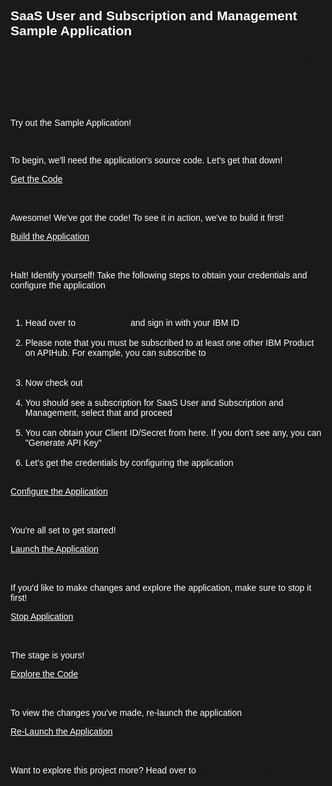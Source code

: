 <html>
<style>
html,div,body{
    background-color:#1a1a1a;
    font-family: 'IBM Plex Sans', sans-serif;
}
.content h2,h3,h4
{
    font-family: 'IBM Plex Sans', sans-serif;
    background-color:#1a1a1a;
}
.content h2,p{
    color:#fff;
    font-family: 'IBM Plex Sans', sans-serif;
}
.content p{
  font-family: 'IBM Plex Sans', sans-serif;  
  font:15px;
  color: #fff;
}
pre{
    background-color:#d9dbde;
    color:#000;
    font-family: 'IBM Plex Sans', sans-serif;
    font:12px;
}
.content h4{
    color:#fff;
}
.content h6{
    font-family: 'IBM Plex Sans', sans-serif;
    background-color:#1a1a1a;
    color:#fff;
}
.content h3{
    font-family: 'IBM Plex Sans', sans-serif;
    color: #2a67f5;
    background-color:#1a1a1a;
}
ul, ol,b{ 
    font-family: 'IBM Plex Sans', sans-serif;
    color: #fff;
}
#ul1{
  font-family: 'IBM Plex Sans', sans-serif;
    color: #fff;
}
.button.is-dark.is-medium {
  font-family: 'IBM Plex Sans', sans-serif;
  background-color: #1a1a1a;
  border-color: white;
  color: #fff;
}
.button.is-dark.is-medium:hover {
  font-family: 'IBM Plex Sans', sans-serif;
  background-color: #2a67f5;
  border-color: white;
  color: #fff;
}
.title.is-3{
  font-family: 'IBM Plex Sans', sans-serif;
  color:#fff;
}
.subtitle.is-4{
    font-family: 'IBM Plex Sans', sans-serif;
    color:#fff;
}
</style>

<body style="font-family: 'IBM Plex Sans', sans-serif;background-color:#1a1a1a;">
<div style="font-family: 'IBM Plex Sans', sans-serif;background-color:#1a1a1a;">

<h2 class="title is-3 ">SaaS User and Subscription and Management Sample Application</h2>

<h3>SaaS User and Subscription and Management APIs can help you perform user management functions for your IBM SaaS subscriptions </h3>

<br>

<p>Try out the Sample Application!</p>

<br>

<p>To begin, we'll need the application's source code. Let's get that down!</p>
<a class="button is-dark is-medium" title="Get the Code" href="didact://?commandId=extension.sendToTerminal&text=SSM%7Cget-code%7CSSM|git%20clone%20-b%20ssm%20https://github.com/IBM/Developer-Playground.git%20${CHE_PROJECTS_ROOT}/sbs-orgaccess/">Get the Code</a><br><br>

<br>

<p>Awesome! We've got the code! To see it in action, we've to build it first!</p>
<a class="button is-dark is-medium" title="Build the Application" href="didact://?commandId=extension.sendToTerminal&text=SSM%7Cbuild-application%7CSSM|cd%20${CHE_PROJECTS_ROOT}/sbs-orgaccess/SSMSampleApp%20%26%26%20npm%20install">Build the Application</a><br><br>

<br>


<p>Halt! Identify yourself! Take the following steps to obtain your credentials and configure the application </p>
<br>
  <ol>
  <li>Head over to <a title= "IBM API Hub" href="https://developer.ibm.com/apis/">IBM API Hub</a> and sign in with your IBM ID</li><br>
  <li>Please note that you must be subscribed to at least one other IBM Product on APIHub. For example, you can subscribe to <a title= "IBMFOC" href="https://developer.ibm.com/apis/catalog/industryresearch--i2r-fss/Introduction">IBM FOC Enterprise Microservices</a></li><br>
  <li>Now check out <a title= "My Subscriptions" href="https://developer.ibm.com/profile/myapis">API Subscriptions</a></li><br>
  <li>You should see a subscription for SaaS User and Subscription and Management, select that and proceed</li><br>
  <li>You can obtain your Client ID/Secret from here. If you don't see any, you can "Generate API Key"</li><br>
  <li>Let's get the credentials by configuring the application </li><br>
</ol>

<a class="button is-dark is-medium" title="Configure the Application" href="didact://?commandId=extension.openFile&text=SSM%7Cconfigure-application%7C/projects/sbs-orgaccess/SSMSampleApp/.env">Configure the Application</a><br><br>
<br>

<p> You're all set to get started! </p>
<a class="button is-dark is-medium" title="Launch the Application" href="didact://?commandId=extension.sendToTerminal&text=SSM%7Claunch-application%7CSSM|cd%20${CHE_PROJECTS_ROOT}/sbs-orgaccess/SSMSampleApp%20%26%26%20npm%20start">Launch the Application</a><br><br>

<br>


<p> If you'd like to make changes and explore the application, make sure to stop it first! </p>
<a class="button is-dark is-medium" title="Stop Application" href="didact://?commandId=vscode.didact.sendNamedTerminalCtrlC&text=SSM" >Stop Application</a><br><br>

<br>


<p> The stage is yours! </p>
<a class="button is-dark is-medium" title="Explore the Code" href="didact://?commandId=extension.openFile&text=SSM%7Cexplore-code%7C/projects/sbs-orgaccess/SSMSampleApp/services/service.js">Explore the Code</a><br><br>
<br>


<p> To view the changes you've made, re-launch the application </p>
<a class="button is-dark is-medium" title="Re-Launch the Application" href="didact://?commandId=extension.sendToTerminal&text=SSM%7Crelaunch-application%7CSSM|cd%20${CHE_PROJECTS_ROOT}/sbs-orgaccess/SSMSampleApp%20%26%26%20npm%20start">Re-Launch the Application</a><br><br>

<br>

<p> Want to explore this project more? Head over to <a href = "https://github.com/IBM/Developer-Playground/tree/master" > the GitHub Repository</a> </p>

</ol>
<br/>


</div>
</body>
</html>
